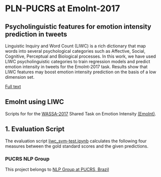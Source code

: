 # PLN-PUCRS at EmoInt-2017
## Psycholinguistic features for emotion intensity prediction in tweets

Linguistic Inquiry and Word Count (LIWC) is a rich dictionary that map words into several psychological categories such as Affective, Social, Cognitive, Perceptual and Biological processes. In this work, we have used LIWC psycholinguistic categories to train regression models and predict emotion intensity in tweets for the EmoInt-2017 task. Results show that LIWC features may boost emotion intensity prediction on the basis of a low dimension set.

[Full text](http://www.aclweb.org/anthology/W17-5225)

## EmoInt using LIWC
Scripts for for the  [WASSA-2017](http://optima.jrc.it/wassa2017/) Shared Task on Emotion Intensity [(EmoInt)](http://saifmohammad.com/WebPages/EmotionIntensity-SharedTask.html).  

## 1. Evaluation Script
The evaluation script [liwc_svm-test.ipynb](liwc_svm-test.ipynb) calculates the following four measures between the gold standard scores and the given predictions. 
 
### PUCRS NLP Group
This project belongs to [NLP Group at PUCRS, Brazil](http://www.inf.pucrs.br/linatural/)
